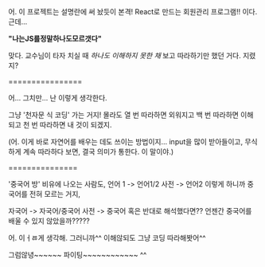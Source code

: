 어. 이 프로젝트는 설명란에 써 놨듯이
본격! React로 만드는 회원관리 프로그램!! 이다. 근데...

__"나는JS를정말하나도모르갯다"__

맞다. 교수님이 타자 치실 때 _하나도 이해하지 못한 채_ 보고 따라하기만 했던 거다. 지렸지?

================

어... 그치만... 난 이렇게 생각한다.

그냥 '천자문 식 코딩' 가는 거지! 몰라도 열 번 따라하면 외워지고 백 번 따라하면 이해되고
천 번 따라하면 내 것이 되겠지.

(어. 이게 바로 자연어를 배우는 데도 쓰이는 방법이지…
input을 많이 받아들이고, 무식하게 계속 따라하다 보면, 결국 의미가 통한다. 이 말이야.)

===============

'중국어 방' 비유에 나오는 사람도, 언어 1 -> 언어1/2 사전 -> 언어2
이렇게 하니까 중국어를 전혀 모르는 거지,

자국어 -> 자국어/중국어 사전 -> 중국어
혹은 반대로 해석했다면?? 언젠간 중국어를 배울 수 있지 않았을까?????

어. 이ㅓㅀ게 생각해.
그러니까^^ 이해않되도 그냥 코딩 따라해봣어^^

그럼않녕~~~~~~ 파이팅~~~~~~~~~~~~ ^^
